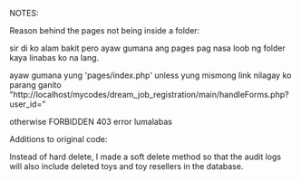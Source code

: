 NOTES:

Reason behind the pages not being inside a folder:

sir di ko alam bakit pero ayaw gumana ang pages pag nasa loob ng folder kaya linabas ko na lang.

ayaw gumana yung 'pages/index.php' unless yung mismong link nilagay ko parang ganito "http://localhost/mycodes/dream_job_registration/main/handleForms.php?user_id="

otherwise FORBIDDEN 403 error lumalabas

Additions to original code: 

Instead of hard delete, I made a soft delete method so that the audit logs will also include deleted toys and toy resellers in the database.
